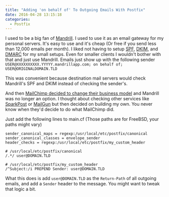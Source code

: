 ```yaml
---
title: "Adding 'on behalf of' To Outgoing Emails With Postfix"
date: 2016-04-28 13:15:18
categories:
  - Postfix
---
```


I used to be a big fan of [Mandrill](https://www.mandrillapp.com). I used to use it as an email gateway for my personal servers. It's easy to use and it's cheap (Or free if you send less than 12,000 emails per month). I liked not having to setup [SPF](https://en.wikipedia.org/wiki/Sender_Policy_Framework), [DKIM](https://en.wikipedia.org/wiki/DomainKeys_Identified_Mail), and [DMARC](https://en.wikipedia.org/wiki/DMARC) for my small setups. Even for smaller clients I wouldn't bother with that and just use Mandrill. Emails just show up with the following sender<!--more-->
`USER@XXXXXXXXXX.YYYYY.mandrillapp.com; on behalf of; USER@ORIGINALDOMAIN.TLD`

This was convenient because destination mail servers would check Mandrill's SPF and DKIM instead of checking the sender's.

And then [MailChimp decided to change their business model](http://blog.mailchimp.com/important-changes-to-mandrill/) and Mandrill was no longer an option. I thought about checking other services like [SparkPost](https://www.sparkpost.com/pricing) or [MailGun](https://www.mailgun.com/) but then decided on building my own. You never know when they'd decide to do what MailChimp did.

Just add the following lines to main.cf (Those paths are for FreeBSD, your paths might vary)
```none
sender_canonical_maps = regexp:/usr/local/etc/postfix/canonical
sender_canonical_classes = envelope_sender
header_checks = regexp:/usr/local/etc/postfix/my_custom_header
```

```none
# /usr/local/etc/postfix/canonical
/.*/ user@DOMAIN.TLD
```

```none
# /usr/local/etc/postfix/my_custom_header
/^Subject:/i PREPEND Sender: user@DOMAIN.TLD
```

What this does is add `user@DOMAIN.TLD` as the `Return-Path` of all outgoing emails, and add a `Sender` header to the message. You might want to tweak that logic a bit.

